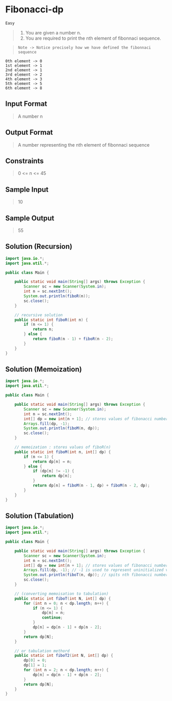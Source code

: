 # Fibonacci-dp

`Easy`

> 1. You are given a number n.
> 2. You are required to print the nth element of fibonnaci sequence.

> `Note -> Notice precisely how we have defined the fibonnaci sequence`

```
0th element -> 0
1st element -> 1
2nd element -> 1
3rd element -> 2
4th element -> 3
5th element -> 5
6th element -> 8
```

## Input Format

> A number n

## Output Format

> A number representing the nth element of fibonnaci sequence

## Constraints

> 0 <= n <= 45

## Sample Input

> 10

## Sample Output

> 55

## Solution (Recursion)

```java
import java.io.*;
import java.util.*;

public class Main {

    public static void main(String[] args) throws Exception {
        Scanner sc = new Scanner(System.in);
        int n = sc.nextInt();
        System.out.println(fiboR(n));
        sc.close();
    }

    // recursive solution
    public static int fiboR(int n) {
        if (n <= 1) {
            return n;
        } else {
            return fiboR(n - 1) + fiboR(n - 2);
        }
    }
}
```

## Solution (Memoization)

```java
import java.io.*;
import java.util.*;

public class Main {

    public static void main(String[] args) throws Exception {
        Scanner sc = new Scanner(System.in);
        int n = sc.nextInt();
        int[] dp = new int[n + 1]; // stores values of fibonacci numbers from 0 to n => (n+1) terms
        Arrays.fill(dp, -1);
        System.out.println(fiboM(n, dp));
        sc.close();
    }

    // memoization : stores values of fiboR(n)
    public static int fiboM(int n, int[] dp) {
        if (n <= 1) {
            return dp[n] = n;
        } else {
            if (dp[n] != -1) {
                return dp[n];
            }
            return dp[n] = fiboM(n - 1, dp) + fiboM(n - 2, dp);
        }
    }
}
```

## Solution (Tabulation)

```java
import java.io.*;
import java.util.*;

public class Main {

    public static void main(String[] args) throws Exception {
        Scanner sc = new Scanner(System.in);
        int n = sc.nextInt();
        int[] dp = new int[n + 1]; // stores values of fibonacci numbers from 0 to n => (n+1) terms
        Arrays.fill(dp, -1); // -1 is used to represent uninitialized values
        System.out.println(fiboT(n, dp)); // spits nth fibonacci number
        sc.close();
    }

    // (converting memoisation to tabulation)
    public static int fiboT(int N, int[] dp) {
        for (int n = 0; n < dp.length; n++) {
            if (n <= 1) {
                dp[n] = n;
                continue;
            }
            dp[n] = dp[n - 1] + dp[n - 2];
        }
        return dp[N];
    }

    // or tabulation methord
    public static int fiboT2(int N, int[] dp) {
        dp[0] = 0;
        dp[1] = 1;
        for (int n = 2; n < dp.length; n++) {
            dp[n] = dp[n - 1] + dp[n - 2];
        }
        return dp[N];
    }
}
```

